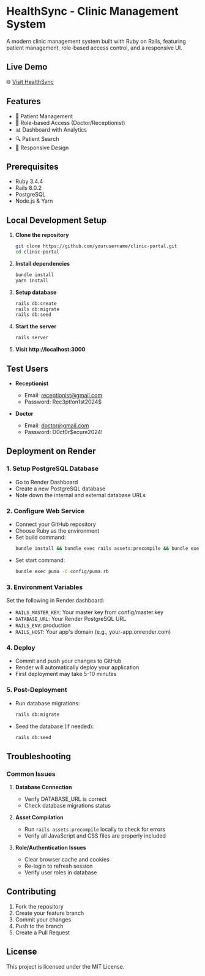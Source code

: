 # HealthSync - Clinic Management System

A modern clinic management system built with Ruby on Rails, featuring patient management, role-based access control, and a responsive UI.

## Live Demo
🌐 [Visit HealthSync](https://ruby-rails-clinic.onrender.com)


## Features

- 🏥 Patient Management
- 👥 Role-based Access (Doctor/Receptionist)
- 📊 Dashboard with Analytics
- 🔍 Patient Search
- 📱 Responsive Design

## Prerequisites

- Ruby 3.4.4
- Rails 8.0.2
- PostgreSQL
- Node.js & Yarn

## Local Development Setup

1. **Clone the repository**
   ```bash
   git clone https://github.com/yourusername/clinic-portal.git
   cd clinic-portal
   ```

2. **Install dependencies**
   ```bash
   bundle install
   yarn install
   ```

3. **Setup database**
   ```bash
   rails db:create
   rails db:migrate
   rails db:seed
   ```

4. **Start the server**
   ```bash
   rails server
   ```

5. **Visit http://localhost:3000**

## Test Users

- **Receptionist**
  - Email: receptionist@gmail.com
  - Password: Rec3pt!on1st2024$

- **Doctor**
  - Email: doctor@gmail.com
  - Password: D0ct0r$ecure2024!

## Deployment on Render

### 1. **Setup PostgreSQL Database**
- Go to Render Dashboard
- Create a new PostgreSQL database
- Note down the internal and external database URLs

### 2. **Configure Web Service**
- Connect your GitHub repository
- Choose Ruby as the environment
- Set build command:
  ```bash
  bundle install && bundle exec rails assets:precompile && bundle exec rails assets:clean && bundle exec rails db:migrate
  ```
- Set start command:
  ```bash
  bundle exec puma -C config/puma.rb
  ```

### 3. **Environment Variables**
Set the following in Render dashboard:
- `RAILS_MASTER_KEY`: Your master key from config/master.key
- `DATABASE_URL`: Your Render PostgreSQL URL
- `RAILS_ENV`: production
- `RAILS_HOST`: Your app's domain (e.g., your-app.onrender.com)

### 4. **Deploy**
- Commit and push your changes to GitHub
- Render will automatically deploy your application
- First deployment may take 5-10 minutes

### 5. **Post-Deployment**
- Run database migrations:
  ```bash
  rails db:migrate
  ```
- Seed the database (if needed):
  ```bash
  rails db:seed
  ```

## Troubleshooting

### Common Issues

1. **Database Connection**
   - Verify DATABASE_URL is correct
   - Check database migrations status

2. **Asset Compilation**
   - Run `rails assets:precompile` locally to check for errors
   - Verify all JavaScript and CSS files are properly included

3. **Role/Authentication Issues**
   - Clear browser cache and cookies
   - Re-login to refresh session
   - Verify user roles in database

## Contributing

1. Fork the repository
2. Create your feature branch
3. Commit your changes
4. Push to the branch
5. Create a Pull Request

## License

This project is licensed under the MIT License.

